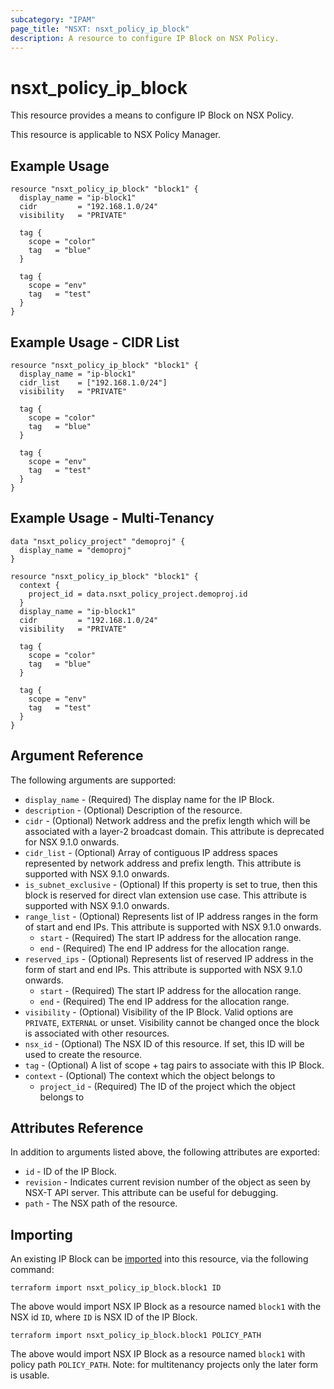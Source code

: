 ```yaml
---
subcategory: "IPAM"
page_title: "NSXT: nsxt_policy_ip_block"
description: A resource to configure IP Block on NSX Policy.
---
```


# nsxt_policy_ip_block

This resource provides a means to configure IP Block on NSX Policy.

This resource is applicable to NSX Policy Manager.

## Example Usage

```hcl
resource "nsxt_policy_ip_block" "block1" {
  display_name = "ip-block1"
  cidr         = "192.168.1.0/24"
  visibility   = "PRIVATE"

  tag {
    scope = "color"
    tag   = "blue"
  }

  tag {
    scope = "env"
    tag   = "test"
  }
}
```

## Example Usage - CIDR List

```hcl
resource "nsxt_policy_ip_block" "block1" {
  display_name = "ip-block1"
  cidr_list    = ["192.168.1.0/24"]
  visibility   = "PRIVATE"

  tag {
    scope = "color"
    tag   = "blue"
  }

  tag {
    scope = "env"
    tag   = "test"
  }
}
```

## Example Usage - Multi-Tenancy

```hcl
data "nsxt_policy_project" "demoproj" {
  display_name = "demoproj"
}

resource "nsxt_policy_ip_block" "block1" {
  context {
    project_id = data.nsxt_policy_project.demoproj.id
  }
  display_name = "ip-block1"
  cidr         = "192.168.1.0/24"
  visibility   = "PRIVATE"

  tag {
    scope = "color"
    tag   = "blue"
  }

  tag {
    scope = "env"
    tag   = "test"
  }
}
```

## Argument Reference

The following arguments are supported:

* `display_name` - (Required) The display name for the IP Block.
* `description` - (Optional) Description of the resource.
* `cidr` - (Optional) Network address and the prefix length which will be associated with a layer-2 broadcast domain. This attribute is deprecated for NSX 9.1.0 onwards.
* `cidr_list` - (Optional) Array of contiguous IP address spaces represented by network address and prefix length. This attribute is supported with NSX 9.1.0 onwards.
* `is_subnet_exclusive` - (Optional) If this property is set to true, then this block is reserved for direct vlan extension use case. This attribute is supported with NSX 9.1.0 onwards.
* `range_list` - (Optional) Represents list of IP address ranges in the form of start and end IPs. This attribute is supported with NSX 9.1.0 onwards.
  * `start` - (Required) The start IP address for the allocation range.
  * `end` - (Required) The end IP address for the allocation range.
* `reserved_ips` - (Optional) Represents list of reserved IP address in the form of start and end IPs. This attribute is supported with NSX 9.1.0 onwards.
  * `start` - (Required) The start IP address for the allocation range.
  * `end` - (Required) The end IP address for the allocation range.
* `visibility` - (Optional) Visibility of the IP Block. Valid options are `PRIVATE`, `EXTERNAL` or unset. Visibility cannot be changed once the block is associated with other resources.
* `nsx_id` - (Optional) The NSX ID of this resource. If set, this ID will be used to create the resource.
* `tag` - (Optional) A list of scope + tag pairs to associate with this IP Block.
* `context` - (Optional) The context which the object belongs to
  * `project_id` - (Required) The ID of the project which the object belongs to

## Attributes Reference

In addition to arguments listed above, the following attributes are exported:

* `id` - ID of the IP Block.
* `revision` - Indicates current revision number of the object as seen by NSX-T API server. This attribute can be useful for debugging.
* `path` - The NSX path of the resource.

## Importing

An existing IP Block can be [imported][docs-import] into this resource, via the following command:

[docs-import]: https://developer.hashicorp.com/terraform/cli/import

```shell
terraform import nsxt_policy_ip_block.block1 ID
```

The above would import NSX IP Block as a resource named `block1` with the NSX id `ID`, where `ID` is NSX ID of the IP Block.

```shell
terraform import nsxt_policy_ip_block.block1 POLICY_PATH
```

The above would import NSX IP Block as a resource named `block1` with policy path `POLICY_PATH`.
Note: for multitenancy projects only the later form is usable.
